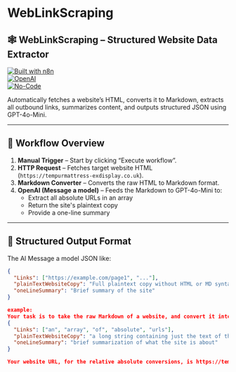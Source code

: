 # WebLinkScraping
## 🕸️ WebLinkScraping – Structured Website Data Extractor

[![Built with n8n](https://img.shields.io/badge/Built%20with-n8n-208ec6?logo=n8n&logoColor=white)](https://n8n.io)  
[![OpenAI](https://img.shields.io/badge/AI‑Model-OpenAI%20GPT‑4o‑Mini-lightgrey?logo=openai)](https://platform.openai.com)  
[![No-Code](https://img.shields.io/badge/No‑Code‑Automation-green)](#)

Automatically fetches a website’s HTML, converts it to Markdown, extracts all outbound links, summarizes content, and outputs structured JSON using GPT-4o-Mini.

---

## 🚀 Workflow Overview

1. **Manual Trigger** – Start by clicking “Execute workflow”.
2. **HTTP Request** – Fetches target website HTML (`https://tempurmattress-exdisplay.co.uk`).
3. **Markdown Converter** – Converts the raw HTML to Markdown format.
4. **OpenAI (Message a model)** – Feeds the Markdown to GPT-4o-Mini to:
   - Extract all absolute URLs in an array
   - Return the site's plaintext copy
   - Provide a one-line summary

---

## 🧩 Structured Output Format

The AI Message a model JSON like:

```json
{
  "Links": ["https://example.com/page1", "..."],
  "plainTextWebsiteCopy": "Full plaintext copy without HTML or MD syntax...",
  "oneLineSummary": "Brief summary of the site"
}

example: 
Your task is to take the raw Markdown of a website, and convert it into structured data. Use the following format:
{
  "Links": ["an", "array", "of", "absolute", "urls"],
  "plainTextWebsiteCopy": "a long string containing just the text of the site, no formatting",
  "oneLineSummary": "brief summarization of what the site is about"
}

Your website URL, for the relative absolute conversions, is https://tempurmattress-exdisplay.co.uk
